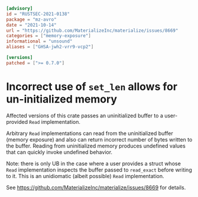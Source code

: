 ```toml
[advisory]
id = "RUSTSEC-2021-0138"
package = "mz-avro"
date = "2021-10-14"
url = "https://github.com/MaterializeInc/materialize/issues/8669"
categories = ["memory-exposure"]
informational = "unsound"
aliases = ["GHSA-jwh2-vrr9-vcp2"]

[versions]
patched = [">= 0.7.0"]
```

# Incorrect use of `set_len` allows for un-initialized memory

Affected versions of this crate passes an uninitialized buffer to a user-provided `Read` 
implementation.

Arbitrary `Read` implementations can read from the uninitialized buffer (memory exposure)
and also can return incorrect number of bytes written to the buffer.
Reading from uninitialized memory produces undefined values that can quickly invoke
undefined behavior.

Note: there is only UB in the case where a user provides a struct whose `Read`
implementation inspects the buffer passed to `read_exact` before writing to it.
This is an unidiomatic (albeit possible) `Read` implementation.

See https://github.com/MaterializeInc/materialize/issues/8669 for details.
